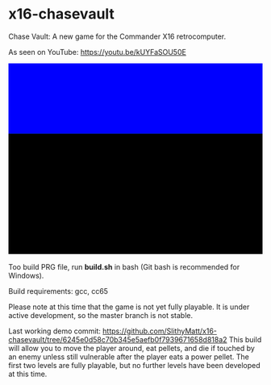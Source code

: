 # x16-chasevault
Chase Vault: A new game for the Commander X16 retrocomputer.

As seen on YouTube: https://youtu.be/kUYFaSOU50E

![](cv4.gif)

Too build PRG file, run **build.sh** in bash (Git bash is recommended for Windows).

Build requirements: gcc, cc65

Please note at this time that the game is not yet fully
playable. It is under active development, so the master branch is not stable.

Last working demo commit: https://github.com/SlithyMatt/x16-chasevault/tree/6245e0d58c70b345e5aefb0f7939671658d818a2
This build will allow you to move the player around, eat pellets, and die if touched by an enemy unless still vulnerable after the player eats a power pellet. The first two levels are fully playable, but no further levels have been developed at this time.
